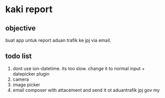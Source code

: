 # kaki report
## objective
buat app untuk report aduan trafik ke jpj via email.
## todo list
1. dont use ion-datetime. its too slow. change it to normal input + datepicker plugin
2. camera
3. image picker
4. email composer with attacement and send it ot aduantrafik jpj gov my